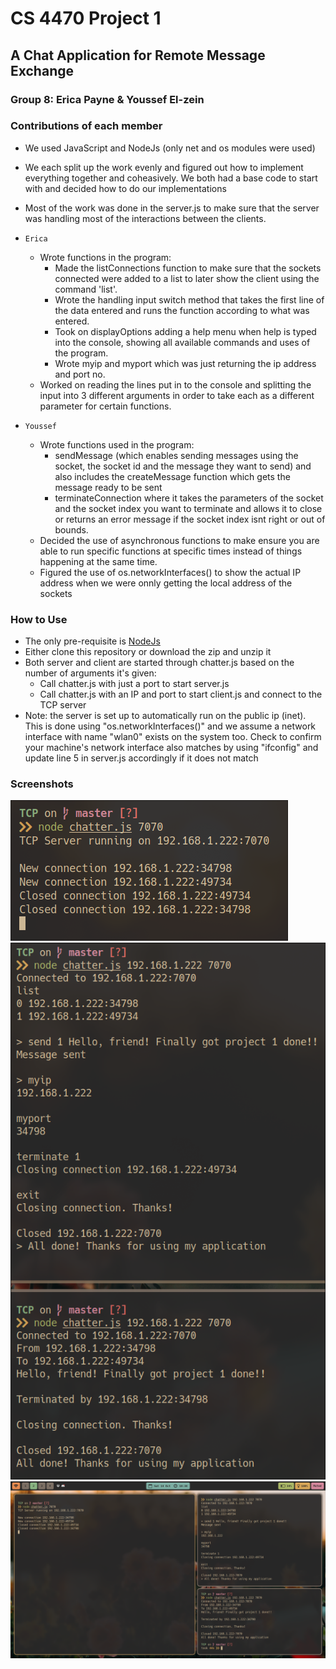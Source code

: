 # CS 4470 Project 1

## A Chat Application for Remote Message Exchange

### Group 8: Erica Payne & Youssef El-zein

### Contributions of each member

-   We used JavaScript and NodeJs (only net and os modules were used)
-   We each split up the work evenly and figured out how to implement everything together and coheasively. We both had a base code to start with and decided how to do our implementations
-   Most of the work was done in the server.js to make sure that the server was handling most of the interactions between the clients.

-   `Erica`

    -   Wrote functions in the program:
        -   Made the listConnections function to make sure that the sockets connected were added to a list to later show the client using the command 'list'.
        -   Wrote the handling input switch method that takes the first line of the data entered and runs the function according to what was entered.
        -   Took on displayOptions adding a help menu when help is typed into the console, showing all available commands and uses of the program.
        -   Wrote myip and myport which was just returning the ip address and port no.
    -   Worked on reading the lines put in to the console and splitting the input into 3 different arguments in order to take each as a different parameter for certain functions.

-   `Youssef`
    -   Wrote functions used in the program:
        -   sendMessage (which enables sending messages using the socket, the socket id and the message they want to send) and also includes the createMessage function which gets the message ready to be sent
        -   terminateConnection where it takes the parameters of the socket and the socket index you want to terminate and allows it to close or returns an error message if the socket index isnt right or out of bounds.
    -   Decided the use of asynchronous functions to make ensure you are able to run specific functions at specific times instead of things happening at the same time.
    -   Figured the use of os.networkInterfaces() to show the actual IP address when we were onnly getting the local address of the sockets

### How to Use

-   The only pre-requisite is [NodeJs](https://nodejs.org/en)
-   Either clone this repository or download the zip and unzip it
-   Both server and client are started through chatter.js based on the number of arguments it's given:
    -   Call chatter.js with just a port to start server.js
    -   Call chatter.js with an IP and port to start client.js and connect to the TCP server
-   Note: the server is set up to automatically run on the public ip (inet). This is done using "os.networkInterfaces()" and we assume a network interface with name "wlan0" exists on the system too. Check to confirm your machine's network interface also matches by using "ifconfig" and update line 5 in server.js accordingly if it does not match

### Screenshots

![](./screenshots/server.png)
![](./screenshots/clients.png)
![](./screenshots/full.png)
